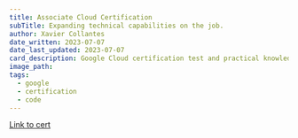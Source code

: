 ```yaml
---
title: Associate Cloud Certification
subTitle: Expanding technical capabilities on the job.
author: Xavier Collantes
date_written: 2023-07-07
date_last_updated: 2023-07-07
card_description: Google Cloud certification test and practical knowledge.
image_path:
tags:
  - google
  - certification
  - code
---
```


[Link to
cert](https://www.credential.net/80f4b296-3033-4ae3-a53b-469c28e1b901#gs.3f56w9)
